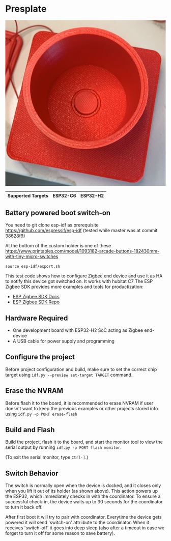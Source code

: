 # Presplate

![Switch Icon](images/switch.png)

| Supported Targets | ESP32-C6 | ESP32-H2 |
| ----------------- | -------- | -------- |

## Battery powered boot switch-on

You need to git clone esp-idf as prerequisite https://github.com/espressif/esp-idf (tested while master was at commit 38628f9)

At the bottom of the custom holder is one of these https://www.printables.com/model/1093182-arcade-buttons-182430mm-with-tiny-micro-switches

```
source esp-idf/export.sh
```
This test code shows how to configure Zigbee end device and use it as HA to notify this device got switched on.
It works with hubitat C7
The ESP Zigbee SDK provides more examples and tools for productization:
* [ESP Zigbee SDK Docs](https://docs.espressif.com/projects/esp-zigbee-sdk)
* [ESP Zigbee SDK Repo](https://github.com/espressif/esp-zigbee-sdk)

## Hardware Required

* One development board with ESP32-H2 SoC acting as Zigbee end-device
* A USB cable for power supply and programming

## Configure the project

Before project configuration and build, make sure to set the correct chip target using `idf.py --preview set-target TARGET` command.

## Erase the NVRAM

Before flash it to the board, it is recommended to erase NVRAM if user doesn't want to keep the previous examples or other projects stored info using `idf.py -p PORT erase-flash`

## Build and Flash

Build the project, flash it to the board, and start the monitor tool to view the serial output by running `idf.py -p PORT flash monitor`.

(To exit the serial monitor, type ``Ctrl-]``.)

## Switch Behavior

The switch is normally open when the device is docked, and it closes only when you lift it out of its holder (as shown above). This action powers up the ESP32, which immediately checks in with the coordinator. To ensure a successful check-in, the device waits up to 30 seconds for the coordinator to turn it back off.

After first boot it will try to pair with coordinator.
Everytime the device gets powered it will send 'switch-on' attriibute to the coordinator.
When it receives 'switch-off' it goes into deep sleep (also after a timeout in case we forget to turn it off for some reason to save battery).

